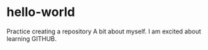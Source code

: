 # hello-world
Practice creating a repository
A bit about myself. I am excited about learning GITHUB.
